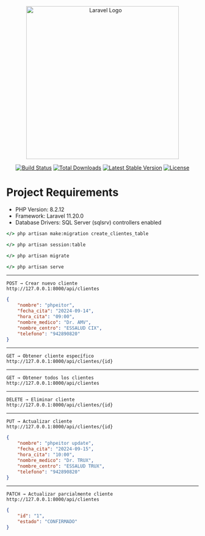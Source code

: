 <p align="center"><a href="https://laravel.com" target="_blank"><img src="https://raw.githubusercontent.com/laravel/art/master/logo-lockup/5%20SVG/2%20CMYK/1%20Full%20Color/laravel-logolockup-cmyk-red.svg" width="400" alt="Laravel Logo"></a></p>

<p align="center">
<a href="https://github.com/laravel/framework/actions"><img src="https://github.com/laravel/framework/workflows/tests/badge.svg" alt="Build Status"></a>
<a href="https://packagist.org/packages/laravel/framework"><img src="https://img.shields.io/packagist/dt/laravel/framework" alt="Total Downloads"></a>
<a href="https://packagist.org/packages/laravel/framework"><img src="https://img.shields.io/packagist/v/laravel/framework" alt="Latest Stable Version"></a>
<a href="https://packagist.org/packages/laravel/framework"><img src="https://img.shields.io/packagist/l/laravel/framework" alt="License"></a>
</p>

# Project Requirements
- PHP Version: 8.2.12
- Framework: Laravel 11.20.0
- Database Drivers: SQL Server (sqlsrv) controllers enabled
```cmd
</> php artisan make:migration create_clientes_table
```
```cmd
</> php artisan session:table
```
```cmd
</> php artisan migrate
```
```cmd
</> php artisan serve  
```
---
    POST → Crear nuevo cliente
    http://127.0.0.1:8000/api/clientes
```json
{
    "nombre": "phpeitor",
    "fecha_cita": "20224-09-14",
    "hora_cita": "09:00",
    "nombre_medico": "Dr. AMV",
    "nombre_centro": "ESSALUD CIX",
    "telefono": "942890820"
}
```
---
    GET → Obtener cliente específico
    http://127.0.0.1:8000/api/clientes/{id}
---
    GET → Obtener todos los clientes
    http://127.0.0.1:8000/api/clientes
---
    DELETE → Eliminar cliente
    http://127.0.0.1:8000/api/clientes/{id}
---
    PUT → Actualizar cliente
    http://127.0.0.1:8000/api/clientes/{id}
```json
{
    "nombre": "phpeitor update",
    "fecha_cita": "20224-09-15",
    "hora_cita": "10:00",
    "nombre_medico": "Dr. TRUX",
    "nombre_centro": "ESSALUD TRUX",
    "telefono": "942890820"
}
```
---
    PATCH → Actualizar parcialmente cliente
    http://127.0.0.1:8000/api/clientes
```json
{
    "id": "1",
    "estado": "CONFIRMADO"
}
```
